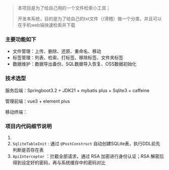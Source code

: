 > 本项目是为了给自己用的一个文件检索小工具；
> 
> 开发本系统，目的是为了给自己的txt文件（/滑稽）做一个分类，并且可以在手机web端快速检索并下载

### 主要功能如下

- 文件管理：上传、删除、还原、重命名、移动
- 标签管理：列表、检索、打标签、移除标签、文件夹标签
- 数据维护：数据导出备份、SQL数据导入恢复、OSS数据初始化

### 技术选型

服务后端：Springboot3.2 + JDK21 + mybatis plus + Sqlite3 + caffeine

管理前端：vue3 + element plus

移动终端：


### 项目内代码细节说明

1. 
2. `SqliteTableInit` : 通过 `@PostConstruct` 自动创建SQLite表，执行DDL前先判断是否存在表
3. `ApiInterceptor` ：拦截全部请求，通过 RSA 加密进行身份认证；RSA 解密后得到设定好的密码，再与系统缓存中的密码对比

